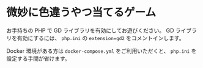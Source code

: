 # 微妙に色違うやつ当てるゲーム

お手持ちの PHP で GD ライブラリを有効にしてお遊びください。
GD ライブラリを有効にするには、 `php.ini` の `extension=gd2` をコメントインします。

Docker 環境がある方は `docker-compose.yml` をご利用いただくと、 `php.ini` を設定する手間が省けます。

